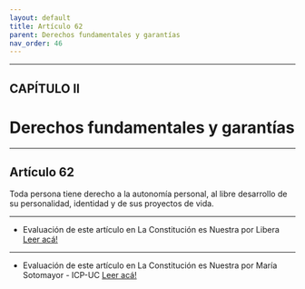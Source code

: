 ```yaml
---
layout: default
title: Artículo 62
parent: Derechos fundamentales y garantías
nav_order: 46
---
```


---

## CAPÍTULO II
# Derechos fundamentales y garantías

---

## Artículo 62

Toda persona tiene derecho a la autonomía personal, al libre desarrollo de su personalidad, identidad y de sus proyectos de vida.

---
- Evaluación de este artículo en La Constitución es Nuestra por Libera
<a target="_blank" href="https://laconstitucionesnuestra.cl/evaluaciones/verevaluaciones/53">Leer acá!</a>
---
- Evaluación de este artículo en La Constitución es Nuestra por María Sotomayor - ICP-UC
<a target="_blank" href="https://laconstitucionesnuestra.cl/evaluaciones/verevaluaciones/75">Leer acá!</a>
